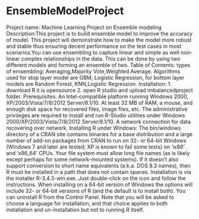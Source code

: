 # EnsembleModelProject
Project name: Machine Learning Project on Ensemble modeling
Description:This project is to build ensemble model to improve the accuracy of model. This project will demonstrate how to make the model more robust and stable thus ensuring decent performance on the test cases in most scenarios.You can use ensembling to capture linear and simple as well non-linear complex relationships in the data. This can be done by using two different models and forming an ensemble of two.
Table of Contents: types of emsembling: Averaging,Majority Vote,Weighted Average. Algorithms used for stop layer model are GBM, Logistic Regression, for bottom layer models are Random Forest, KNN,Logistic Regression.
Installation: 1. download R it is opensource 2. open R studio and upload imbalancedproject folder.
Prerequisites: An Intel-compatible platform running Windows 2000, XP/2003/Vista/7/8/2012 Server/8.1/10.
At least 32 MB of RAM, a mouse, and enough disk space for recovered files, image files, etc.
The administrative privileges are required to install and run R-Studio utilities under Windows 2000/XP/2003/Vista/7/8/2012 Server/8.1/10.
A network connection for data recovering over network.
Installing R under Windows:
The bin/windows directory of a CRAN site contains binaries for a base distribution and a large number of add-on packages from CRAN to run on 32- or 64-bit Windows (Windows 7 and later are tested; XP is known to fail some tests) on ‘ix86’ and ‘x86_64’ CPUs.
Your file system must allow long file names (as is likely except perhaps for some network-mounted systems). If it doesn’t also support conversion to short name equivalents (a.k.a. DOS 8.3 names), then R must be installed in a path that does not contain spaces.
Installation is via the installer R-3.4.3-win.exe. Just double-click on the icon and follow the instructions. When installing on a 64-bit version of Windows the options will include 32- or 64-bit versions of R (and the default is to install both). You can uninstall R from the Control Panel.
Note that you will be asked to choose a language for installation, and that choice applies to both installation and un-installation but not to running R itself.
